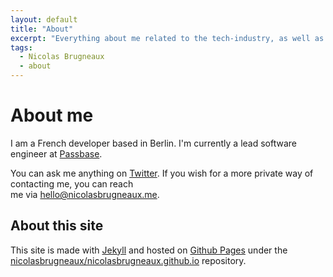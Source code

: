 ```yaml
---
layout: default
title: "About"
excerpt: "Everything about me related to the tech-industry, as well as a couple of hints about this site and how it was built."
tags:
  - Nicolas Brugneaux
  - about
---
```


# About me

I am a French developer based in Berlin. I'm currently a lead software engineer at [Passbase](https://passbase.com).

You can ask me anything on [Twitter](https://twitter.com/nbrugneaux).
If you wish for a more private way of contacting me, you can reach <br>
me via [hello@nicolasbrugneaux.me](mailto:hello@nicolasbrugneaux.me).

## About this site

This site is made with [Jekyll](http://jekyllrb.com) and hosted on [Github Pages](https://pages.github.com/) under the [nicolasbrugneaux/nicolasbrugneaux.github.io](https://github.com/nicolasbrugneaux/nicolasbrugneaux.github.io) repository.
